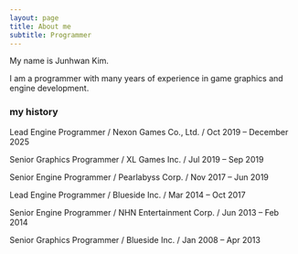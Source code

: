 ```yaml
---
layout: page
title: About me
subtitle: Programmer
---
```


My name is Junhwan Kim. 

I am a programmer with many years of experience in game graphics and engine development.

### my history

Lead Engine Programmer / Nexon Games Co., Ltd. / Oct 2019 – December 2025 

Senior Graphics Programmer / XL Games Inc. / Jul 2019 – Sep 2019

Senior Engine Programmer / Pearlabyss Corp. / Nov 2017 – Jun 2019 

Lead Engine Programmer / Blueside Inc. / Mar 2014 – Oct 2017 

Senior Engine Programmer / NHN Entertainment Corp. / Jun 2013 – Feb 2014 

Senior Graphics Programmer / Blueside Inc. / Jan 2008 – Apr 2013